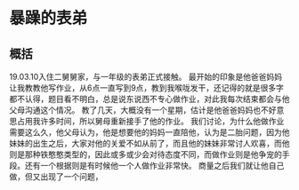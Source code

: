 # 暴躁的表弟

## 概括
19.03.10入住二舅舅家，与一年级的表弟正式接触。
最开始的印象是他爸爸妈妈让我教教他写作业，从6点一直写到9点，教到我喉咙发干，还记得的就是很多字都不认得，题目看不明白，总是说东说西不专心做作业，对此我每次结束都会与他父母沟通这个情况。
教了几天，大概没有一个星期，估计是他爸爸妈妈也不好意思占用我许多时间，所以舅母重新接手了他的作业。
我们讨论，为什么他做作业需要这么久，他父母认为，他是想要他的妈妈一直陪他，认为是二胎问题，因为他妹妹的出生之后，大家对他的关爱不如从前了，而且他的妹妹非常讨人欢喜，而他则是那种铁憨憨类型的，因此或多或少会对待态度不同，而做作业则是他争宠的手段。还有一个根据则是有时候他一个人做作业非常快。
商量之后我们就让他自己做，但又出现了一个问题，